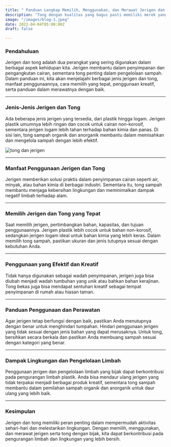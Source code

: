 ```yaml
---
title: " Panduan Lengkap Memilih, Menggunakan, dan Merawat Jerigen dan Tong"
description: "Tong dengan kualitas yang bagus pasti memiliki merek yang terkenal dan juga kita harus teliti untuk memilih"
image: "/images/blog-1.jpeg"
date: 2022-04-04T05:00:00Z
draft: false

---
```

<h3>
  Pendahuluan
</h3>
<p>
  Jerigen dan tong adalah dua perangkat yang sering digunakan dalam berbagai aspek kehidupan kita. Jerigen membantu dalam penyimpanan dan pengangkutan cairan, sementara tong penting dalam pengelolaan sampah. Dalam panduan ini, kita akan menjelajahi berbagai jenis jerigen dan tong, manfaat penggunaannya, cara memilih yang tepat, penggunaan kreatif, serta panduan dalam merawatnya dengan baik.
</p>

---

<h3>
  Jenis-Jenis Jerigen dan Tong
</h3>
<p>
  Ada beberapa jenis jerigen yang tersedia, dari plastik hingga logam. Jerigen plastik umumnya lebih ringan dan cocok untuk cairan non-korosif, sementara jerigen logam lebih tahan terhadap bahan kimia dan panas. Di sisi lain, tong sampah organik dan anorganik membantu dalam memisahkan dan mengelola sampah dengan lebih efektif.
</p>

<img src="/images/blog-2.jpeg" alt="tong dan jerigen" />

---
<h3>
  Manfaat Penggunaan Jerigen dan Tong
</h3>
<p>
  Jerigen memberikan solusi praktis dalam penyimpanan cairan seperti air, minyak, atau bahan kimia di berbagai industri. Sementara itu, tong sampah membantu menjaga kebersihan lingkungan dan meminimalkan dampak negatif limbah terhadap alam.
</p>

---
<h3>
  Memilih Jerigen dan Tong yang Tepat
</h3>
<p>
  Saat memilih jerigen, pertimbangkan bahan, kapasitas, dan tujuan penggunaannya. Jerigen plastik lebih cocok untuk bahan non-korosif, sedangkan jerigen logam ideal untuk bahan kimia yang lebih keras. Dalam memilih tong sampah, pastikan ukuran dan jenis tutupnya sesuai dengan kebutuhan Anda.
</p>

---
<h3>
  Penggunaan yang Efektif dan Kreatif
</h3>
<p>
  Tidak hanya digunakan sebagai wadah penyimpanan, jerigen juga bisa diubah menjadi wadah tumbuhan yang unik atau bahkan bahan kerajinan. Tong bekas juga bisa mendapat sentuhan kreatif sebagai tempat penyimpanan di rumah atau hiasan taman.
</p>

---
<h3>
  Panduan Penggunaan dan Perawatan
</h3>
<p>
  Agar jerigen tetap berfungsi dengan baik, pastikan Anda menutupnya dengan benar untuk menghindari tumpahan. Hindari penggunaan jerigen yang tidak sesuai dengan jenis bahan yang dapat merusaknya. Untuk tong, bersihkan secara berkala dan pastikan Anda membuang sampah sesuai dengan kategori yang benar.
</p>

---
<h3>
  Dampak Lingkungan dan Pengelolaan Limbah
</h3>
<p>
  Penggunaan jerigen dan pengelolaan limbah yang bijak dapat berkontribusi pada pengurangan limbah plastik. Anda bisa mendaur ulang jerigen yang tidak terpakai menjadi berbagai produk kreatif, sementara tong sampah membantu dalam pemilahan sampah organik dan anorganik untuk daur ulang yang lebih baik.
</p>

---
<h3>
  Kesimpulan
</h3>
<p>
  Jerigen dan tong memiliki peran penting dalam mempermudah aktivitas sehari-hari dan melestarikan lingkungan. Dengan memilih, menggunakan, dan merawat jerigen serta tong dengan bijak, kita dapat berkontribusi pada pengurangan limbah dan lingkungan yang lebih bersih.
</p>